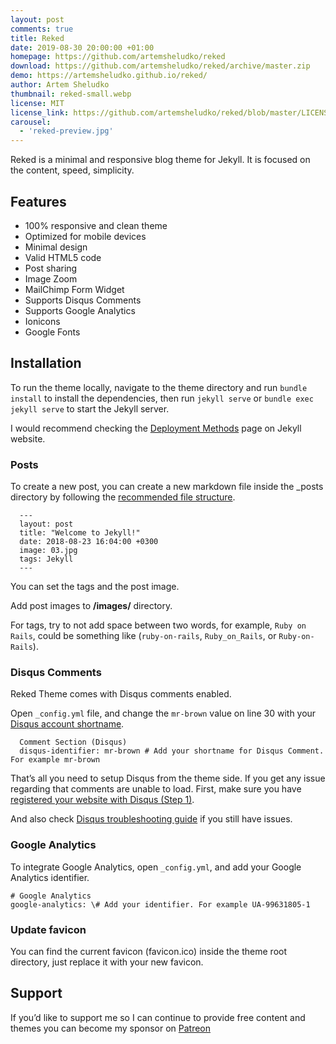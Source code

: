 ```yaml
---
layout: post
comments: true
title: Reked
date: 2019-08-30 20:00:00 +01:00
homepage: https://github.com/artemsheludko/reked
download: https://github.com/artemsheludko/reked/archive/master.zip
demo: https://artemsheludko.github.io/reked/
author: Artem Sheludko
thumbnail: reked-small.webp
license: MIT
license_link: https://github.com/artemsheludko/reked/blob/master/LICENSE.txt
carousel:
  - 'reked-preview.jpg'
---
```


Reked is a minimal and responsive blog theme for Jekyll. It is focused on the content, speed, simplicity.

## Features

* 100% responsive and clean theme
* Optimized for mobile devices
* Minimal design
* Valid HTML5 code
* Post sharing
* Image Zoom
* MailChimp Form Widget
* Supports Disqus Comments
* Supports Google Analytics
* Ionicons
* Google Fonts

## Installation

To run the theme locally, navigate to the theme directory and run `bundle install` to install the dependencies, then run `jekyll serve` or `bundle exec jekyll serve` to start the Jekyll server.

I would recommend checking the [Deployment Methods](https://jekyllrb.com/docs/deployment-methods/) page on Jekyll website.

### Posts

To create a new post, you can create a new markdown file inside the \_posts directory by following the [recommended file structure](https://jekyllrb.com/docs/posts/#creating-post-files).

      ---
      layout: post
      title: "Welcome to Jekyll!"
      date: 2018-08-23 16:04:00 +0300
      image: 03.jpg
      tags: Jekyll
      ---

You can set the tags and the post image.

Add post images to **/images/** directory.

For tags, try to not add space between two words, for example, `Ruby on Rails`, could be something like (`ruby-on-rails`, `Ruby_on_Rails`, or `Ruby-on-Rails`).

### Disqus Comments

Reked Theme comes with Disqus comments enabled.

Open `_config.yml` file, and change the `mr-brown` value on line 30 with your [Disqus account shortname](https://help.disqus.com/customer/portal/articles/466208).

      Comment Section (Disqus)
      disqus-identifier: mr-brown # Add your shortname for Disqus Comment. For example mr-brown

That’s all you need to setup Disqus from the theme side. If you get any issue regarding that comments are unable to load. First, make sure you have [registered your website with Disqus (Step 1)](https://help.disqus.com/customer/portal/articles/466182-publisher-quick-start-guide).

And also check [Disqus troubleshooting guide](https://help.disqus.com/customer/portal/articles/472007-i-m-receiving-the-message-%22we-were-unable-to-load-disqus-%22) if you still have issues.

### Google Analytics

To integrate Google Analytics, open `_config.yml`, and add your Google Analytics identifier.

    # Google Analytics
    google-analytics: \# Add your identifier. For example UA-99631805-1

### Update favicon

You can find the current favicon (favicon.ico) inside the theme root directory, just replace it with your new favicon.

## Support

If you’d like to support me so I can continue to provide free content and themes you can become my sponsor on [Patreon](https://www.patreon.com/artemsheludko)
